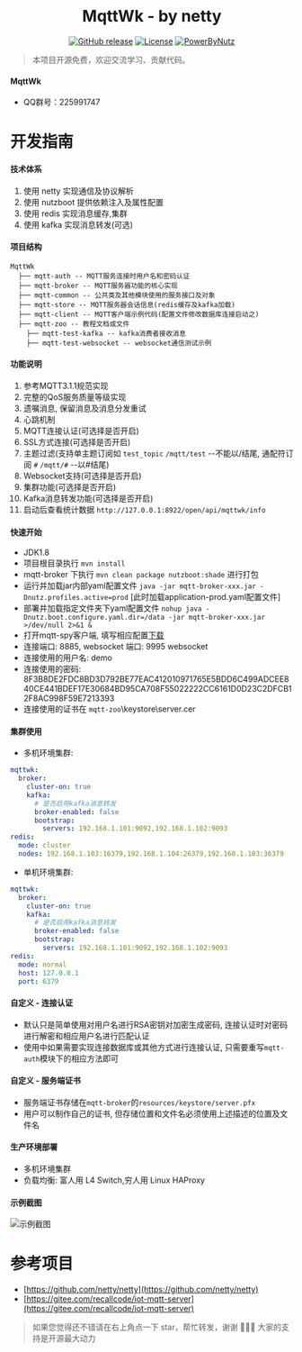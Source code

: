 <div align="center">
    <br/>
    <h1>MqttWk - by netty</h1>

[![GitHub release](https://img.shields.io/github/release/Wizzercn/MqttWk.svg)](https://github.com/Wizzercn/MqttWk/releases)
[![License](https://img.shields.io/badge/license-Apache%202-4EB1BA.svg)](https://www.apache.org/licenses/LICENSE-2.0.html)
[![PowerByNutz](https://img.shields.io/badge/PowerBy-NutzBoot-green.svg)](https://github.com/nutzam/nutzboot)
</div>


> 本项目开源免费，欢迎交流学习、贡献代码。

#### MqttWk
* QQ群号：225991747

# 开发指南

#### 技术体系

1. 使用 netty 实现通信及协议解析
2. 使用 nutzboot 提供依赖注入及属性配置
3. 使用 redis 实现消息缓存,集群
4. 使用 kafka 实现消息转发(可选)

#### 项目结构
```
MqttWk
  ├── mqtt-auth -- MQTT服务连接时用户名和密码认证
  ├── mqtt-broker -- MQTT服务器功能的核心实现
  ├── mqtt-common -- 公共类及其他模块使用的服务接口及对象
  ├── mqtt-store -- MQTT服务器会话信息(redis缓存及kafka加载)
  ├── mqtt-client -- MQTT客户端示例代码(配置文件修改数据库连接启动之)
  ├── mqtt-zoo -- 教程文档或文件
    ├── mqtt-test-kafka -- kafka消费者接收消息
    ├── mqtt-test-websocket -- websocket通信测试示例
```

#### 功能说明
1. 参考MQTT3.1.1规范实现
2. 完整的QoS服务质量等级实现
3. 遗嘱消息, 保留消息及消息分发重试
4. 心跳机制
5. MQTT连接认证(可选择是否开启)
6. SSL方式连接(可选择是否开启)
7. 主题过滤(支持单主题订阅如 `test_topic`  `/mqtt/test` --不能以/结尾, 通配符订阅 `#` `/mqtt/#` --以#结尾)
8. Websocket支持(可选择是否开启)
9. 集群功能(可选择是否开启)
10. Kafka消息转发功能(可选择是否开启)
11. 启动后查看统计数据 `http://127.0.0.1:8922/open/api/mqttwk/info`

#### 快速开始
- JDK1.8
- 项目根目录执行  `mvn install` 
- mqtt-broker 下执行 `mvn clean package nutzboot:shade` 进行打包
- 运行并加载jar内部yaml配置文件 `java -jar mqtt-broker-xxx.jar -Dnutz.profiles.active=prod` [此时加载application-prod.yaml配置文件]
- 部署并加载指定文件夹下yaml配置文件 `nohup java -Dnutz.boot.configure.yaml.dir=/data -jar mqtt-broker-xxx.jar >/dev/null 2>&1 & `
- 打开mqtt-spy客户端, 填写相应配置[下载](https://github.com/eclipse/paho.mqtt-spy/wiki/Downloads)
- 连接端口: 8885, websocket 端口: 9995 websocket
- 连接使用的用户名: demo
- 连接使用的密码: 8F3B8DE2FDC8BD3D792BE77EAC412010971765E5BDD6C499ADCEE840CE441BDEF17E30684BD95CA708F55022222CC6161D0D23C2DFCB12F8AC998F59E7213393
- 连接使用的证书在 `mqtt-zoo`\keystore\server.cer

#### 集群使用
- 多机环境集群:

```yaml
mqttwk:
  broker:
    cluster-on: true
    kafka:
      # 是否启用kafka消息转发
      broker-enabled: false
      bootstrap:
        servers: 192.168.1.101:9092,192.168.1.102:9093
redis:
  mode: cluster
  nodes: 192.168.1.103:16379,192.168.1.104:26379,192.168.1.103:36379
```
- 单机环境集群: 

```yaml
mqttwk:
  broker:
    cluster-on: true
    kafka:
      # 是否启用kafka消息转发
      broker-enabled: false
      bootstrap:
        servers: 192.168.1.101:9092,192.168.1.102:9093
redis:
  mode: normal
  host: 127.0.0.1
  port: 6379
```

#### 自定义 - 连接认证
- 默认只是简单使用对用户名进行RSA密钥对加密生成密码, 连接认证时对密码进行解密和相应用户名进行匹配认证
- 使用中如果需要实现连接数据库或其他方式进行连接认证, 只需要重写`mqtt-auth`模块下的相应方法即可

#### 自定义 - 服务端证书
- 服务端证书存储在`mqtt-broker`的`resources/keystore/server.pfx`
- 用户可以制作自己的证书, 但存储位置和文件名必须使用上述描述的位置及文件名

#### 生产环境部署
- 多机环境集群
- 负载均衡: 富人用 L4 Switch,穷人用 Linux HAProxy

#### 示例截图
![示例截图](mqtt-zoo/test.png)


# 参考项目

* [https://github.com/netty/netty](https://github.com/netty/netty)
* [https://gitee.com/recallcode/iot-mqtt-server](https://gitee.com/recallcode/iot-mqtt-server)

> 如果您觉得还不错请在右上角点一下 star，帮忙转发，谢谢 🙏🙏🙏 大家的支持是开源最大动力
